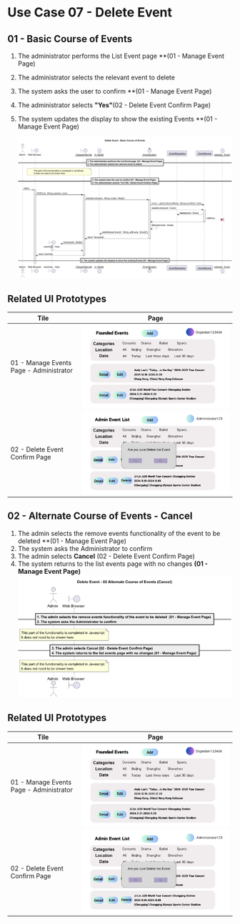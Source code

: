 # Use Case 07 - Delete Event

## 01 - Basic Course of Events

1. The administrator performs the List Event page  **(01 - Manage Event Page)
2. The administrator selects the relevant event to delete
3. The system asks the user to confirm **(01 - Manage Event Page)
4. The administrator selects **"Yes"**(02 - Delete Event Confirm Page)
5. The system updates the display to show the existing Events **(01 - Manage Event Page)

   ![](/03-design/usecases/images/07-delete-event-basic.png)

## Related UI Prototypes
| Tile                                    | Page                                                                             |
|-----------------------------------------|----------------------------------------------------------------------------------|
| 01 - Manage Events Page - Administrator | ![List Events Page - Administrator](/01-requirements/ui/20-list-owner-events.png) |
| 02 - Delete Event Confirm Page          | ![Delete Events - Confirmation Dialog](/01-requirements/ui/16-delete-event.png)             |

## 02 - Alternate Course of Events - Cancel
1. The admin selects the remove events functionality of the event to be deleted  **(01 - Manage Event Page)
2. The system asks the Administrator to confirm
3. The admin selects **Cancel** (02 - Delete Event Confirm Page)
4. The system returns to the list events page with no changes **(01 - Manage Event Page)**
![](/03-design/usecases/images/07-delete-event-alternate.png)

## Related UI Prototypes
| Tile                                    | Page                                                                             |
|-----------------------------------------|----------------------------------------------------------------------------------|
| 01 - Manage Events Page - Administrator | ![List Events Page - Administrator](/01-requirements/ui/20-list-owner-events.png) |
| 02 - Delete Event Confirm Page          | ![Delete Events - Confirmation Dialog](/01-requirements/ui/16-delete-event.png)             |

